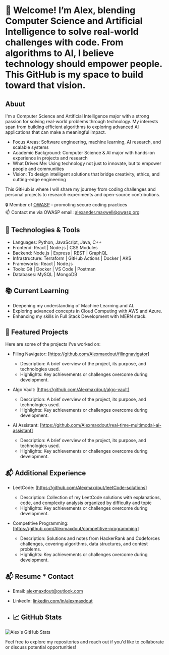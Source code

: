 # 👋 Welcome! I’m Alex, blending Computer Science and Artificial Intelligence to solve real-world challenges with code. From algorithms to AI, I believe technology should empower people. This GitHub is my space to build toward that vision.

## Abuut
I'm a Computer Science and Artificial Intelligence major with a strong passion for solving real-world problems through technology. My interests span from building efficient algorithms to exploring advanced AI applications that can make a meaningful impact.

- Focus Areas: Software engineering, machine learning, AI research, and scalable systems
- Academic Background: Computer Science & AI major with hands-on experience in projects and research
- What Drives Me: Using technology not just to innovate, but to empower people and communities
- Vision: To design intelligent solutions that bridge creativity, ethics, and cutting-edge engineering

This GitHub is where I will share my journey from coding challenges and personal projects to research experiments and open-source contributions.

🔒 Member of [OWASP](https://owasp.org) – promoting secure coding practices  
📫 Contact me via OWASP email: alexander.maxwell@owasp.org

## 🔧 Technologies & Tools

- Languages: Python, JavaScript, Java, C++
- Frontend: React | Node.js | CSS Modules
- Backend: Node.js | Express | REST | GraphQL
- Infrastructure: Terraform | GitHub Actions | Docker | AKS
- Frameworks: React | Node.js 
- Tools: Git | Docker | VS Code | Postman
- Databases: MySQL | MongoDB

## 📚 Current Learning

- Deepening my understanding of Machine Learning and AI.
- Exploring advanced concepts in Cloud Computing with AWS and Azure.
- Enhancing my skills in Full Stack Development with MERN stack.

## 💼 Featured Projects

Here are some of the projects I've worked on:

- Filing Navigator: [https://github.com/Alexmaxdout/filingnavigator]
  - Description: A brief overview of the project, its purpose, and technologies used.
  - Highlights: Key achievements or challenges overcome during development.

- Algo Vault: [https://github.com/Alexmaxdout/algo-vault]
  - Description: A brief overview of the project, its purpose, and technologies used.
  - Highlights: Key achievements or challenges overcome during development.

- AI Assistant: [https://github.com/Alexmaxdout/real-time-multimodal-ai-assistant]
  - Description: A brief overview of the project, its purpose, and technologies used.
  - Highlights: Key achievements or challenges overcome during development. 

## 📬 Additional Experience
- LeetCode: [https://github.com/Alexmaxdout/leetCode-solutions]
  - Description: Collection of my LeetCode solutions with explanations, code, and complexity analysis organized by difficulty and topic
  - Highlights: Key achievements or challenges overcome during development.
 
- Competitive Programming: [https://github.com/Alexmaxdout/competitive-programming]
  - Description: Solutions and notes from HackerRank and Codeforces challenges, covering algorithms, data structures, and contest problems.
  - Highlights: Key achievements or challenges overcome during development.


## 📬 Resume * Contact

- Email: [alexmaxdout@outlook.com](mailto:alexmaxdout@outlook.com)
- LinkedIn: [linkedin.com/in/alexmaxdout](https://www.linkedin.com/in/alexmaxdout)

- ## 📈 GitHub Stats

![Alex's GitHub Stats](https://github-readme-stats.vercel.app/api?username=alexmaxdout&show_icons=true&hide_title=true&count_private=true&hide=prs)

Feel free to explore my repositories and reach out if you'd like to collaborate or discuss potential opportunities!
